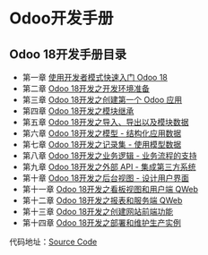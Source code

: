 # Odoo开发手册



## Odoo 18开发手册目录

* 第一章 [使用开发者模式快速入门 Odoo 18](1.md)
* 第二章 [Odoo 18开发之开发环境准备](2.md)
* 第三章 [Odoo 18开发之创建第一个 Odoo 应用](3.md)
* 第四章 [Odoo 18开发之模块继承](4.md)
* 第五章 [Odoo 18开发之导入、导出以及模块数据](5.md)
* 第六章 [Odoo 18开发之模型 - 结构化应用数据](6.md)
* 第七章 [Odoo 18开发之记录集 - 使用模型数据](7.md)
* 第八章 [Odoo 18开发之业务逻辑 - 业务流程的支持](8.md)
* 第九章 [Odoo 18开发之外部 API - 集成第三方系统](9.md)
* 第十章 [Odoo 18开发之后台视图 - 设计用户界面](10.md)
* 第十一章 [Odoo 18开发之看板视图和用户端 QWeb](11.md)
* 第十二章 [Odoo 18开发之报表和服务端 QWeb](12.md)
* 第十三章 [Odoo 18开发之创建网站前端功能](13.md)
* 第十四章 [Odoo 18开发之部署和维护生产实例](14.md)

代码地址：[Source Code](./source-code/)
